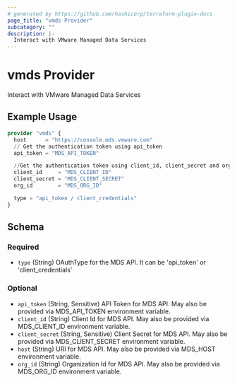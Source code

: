 ```yaml
---
# generated by https://github.com/hashicorp/terraform-plugin-docs
page_title: "vmds Provider"
subcategory: ""
description: |-
  Interact with VMware Managed Data Services
---
```


# vmds Provider

Interact with VMware Managed Data Services

## Example Usage

```terraform
provider "vmds" {
  host      = "https://console.mds.vmware.com"
  // Get the authentication token using api_token
  api_token = "MDS_API_TOKEN"

  //Get the authentication token using client_id, client_secret and org_id associated with the service account
  client_id     = "MDS_CLIENT_ID"
  client_secret = "MDS_CLIENT_SECRET"
  org_id        = "MDS_ORG_ID"

  type = "api_token / client_credentials"
}
```

<!-- schema generated by tfplugindocs -->
## Schema

### Required

- `type` (String) OAuthType for the MDS API. It can be 'api_token' or 'client_credentials'


### Optional

- `api_token` (String, Sensitive) API Token for MDS API. May also be provided via MDS_API_TOKEN environment variable.
- `client_id` (String) Client Id for MDS API. May also be provided via MDS_CLIENT_ID environment variable.
- `client_secret` (String, Sensitive) Client Secret for MDS API. May also be provided via MDS_CLIENT_SECRET environment variable.
- `host` (String) URI for MDS API. May also be provided via MDS_HOST environment variable.
- `org_id` (String) Organization Id for MDS API. May also be provided via MDS_ORG_ID environment variable.
